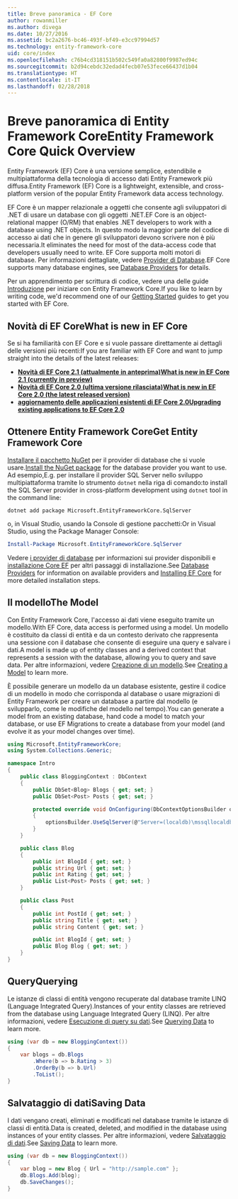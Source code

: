```yaml
---
title: Breve panoramica - EF Core
author: rowanmiller
ms.author: divega
ms.date: 10/27/2016
ms.assetid: bc2a2676-bc46-493f-bf49-e3cc97994d57
ms.technology: entity-framework-core
uid: core/index
ms.openlocfilehash: c76b4cd318151b502c549fa0a82800f9987ed94c
ms.sourcegitcommit: b2d94cebdc32edad4fecb07e53fece66437d1b04
ms.translationtype: HT
ms.contentlocale: it-IT
ms.lasthandoff: 02/28/2018
---
```

# <a name="entity-framework-core-quick-overview"></a><span data-ttu-id="11459-102">Breve panoramica di Entity Framework Core</span><span class="sxs-lookup"><span data-stu-id="11459-102">Entity Framework Core Quick Overview</span></span>

<span data-ttu-id="11459-103">Entity Framework (EF) Core è una versione semplice, estendibile e multipiattaforma della tecnologia di accesso dati Entity Framework più diffusa.</span><span class="sxs-lookup"><span data-stu-id="11459-103">Entity Framework (EF) Core is a lightweight, extensible, and cross-platform version of the popular Entity Framework data access technology.</span></span>

<span data-ttu-id="11459-104">EF Core è un mapper relazionale a oggetti che consente agli sviluppatori di .NET di usare un database con gli oggetti .NET.</span><span class="sxs-lookup"><span data-stu-id="11459-104">EF Core is an object-relational mapper (O/RM) that enables .NET developers to work with a database using .NET objects.</span></span> <span data-ttu-id="11459-105">In questo modo la maggior parte del codice di accesso ai dati che in genere gli sviluppatori devono scrivere non è più necessaria.</span><span class="sxs-lookup"><span data-stu-id="11459-105">It eliminates the need for most of the data-access code that developers usually need to write.</span></span> <span data-ttu-id="11459-106">EF Core supporta molti motori di database. Per informazioni dettagliate, vedere [Provider di Database](providers/index.md).</span><span class="sxs-lookup"><span data-stu-id="11459-106">EF Core supports many database engines, see [Database Providers](providers/index.md) for details.</span></span>

<span data-ttu-id="11459-107">Per un apprendimento per scrittura di codice, vedere una delle guide [Introduzione](get-started/index.md) per iniziare con Entity Framework Core.</span><span class="sxs-lookup"><span data-stu-id="11459-107">If you like to learn by writing code, we'd recommend one of our [Getting Started](get-started/index.md) guides to get you started with EF Core.</span></span>

## <a name="what-is-new-in-ef-core"></a><span data-ttu-id="11459-108">Novità di EF Core</span><span class="sxs-lookup"><span data-stu-id="11459-108">What is new in EF Core</span></span>

<span data-ttu-id="11459-109">Se si ha familiarità con EF Core e si vuole passare direttamente ai dettagli delle versioni più recenti:</span><span class="sxs-lookup"><span data-stu-id="11459-109">If you are familiar with EF Core and want to jump straight into the details of the latest releases:</span></span>

- <span data-ttu-id="11459-110">**[Novità di EF Core 2.1 (attualmente in anteprima)](xref:core/what-is-new/ef-core-2.1)**</span><span class="sxs-lookup"><span data-stu-id="11459-110">**[What is new in EF Core 2.1 (currently in preview)](xref:core/what-is-new/ef-core-2.1)**</span></span>
- <span data-ttu-id="11459-111">**[Novità di EF Core 2.0 (ultima versione rilasciata)](xref:core/what-is-new/ef-core-2.0)**</span><span class="sxs-lookup"><span data-stu-id="11459-111">**[What is new in EF Core 2.0 (the latest released version)](xref:core/what-is-new/ef-core-2.0)**</span></span>
- <span data-ttu-id="11459-112">**[aggiornamento delle applicazioni esistenti di EF Core 2.0](xref:core/miscellaneous/1x-2x-upgrade)**</span><span class="sxs-lookup"><span data-stu-id="11459-112">**[Upgrading existing applications to EF Core 2.0](xref:core/miscellaneous/1x-2x-upgrade)**</span></span>


## <a name="get-entity-framework-core"></a><span data-ttu-id="11459-113">Ottenere Entity Framework Core</span><span class="sxs-lookup"><span data-stu-id="11459-113">Get Entity Framework Core</span></span>

<span data-ttu-id="11459-114">[Installare il pacchetto NuGet](https://docs.nuget.org/ndocs/quickstart/use-a-package) per il provider di database che si vuole usare.</span><span class="sxs-lookup"><span data-stu-id="11459-114">[Install the NuGet package](https://docs.nuget.org/ndocs/quickstart/use-a-package) for the database provider you want to use.</span></span> <span data-ttu-id="11459-115">Ad esempio,</span><span class="sxs-lookup"><span data-stu-id="11459-115">E.g.</span></span> <span data-ttu-id="11459-116">per installare il provider SQL Server nello sviluppo multipiattaforma tramite lo strumento `dotnet` nella riga di comando:</span><span class="sxs-lookup"><span data-stu-id="11459-116">to install the SQL Server provider in cross-platform development using `dotnet` tool in the command line:</span></span>

``` Console
dotnet add package Microsoft.EntityFrameworkCore.SqlServer
```

<span data-ttu-id="11459-117">o, in Visual Studio, usando la Console di gestione pacchetti:</span><span class="sxs-lookup"><span data-stu-id="11459-117">Or in Visual Studio, using the Package Manager Console:</span></span>

``` PowerShell
Install-Package Microsoft.EntityFrameworkCore.SqlServer
```
<span data-ttu-id="11459-118">Vedere [i provider di database](providers/index.md) per informazioni sui provider disponibili e [installazione Core EF](get-started/install/index.md) per altri passaggi di installazione.</span><span class="sxs-lookup"><span data-stu-id="11459-118">See [Database Providers](providers/index.md) for information on available providers and [Installing EF Core](get-started/install/index.md) for more detailed installation steps.</span></span>

## <a name="the-model"></a><span data-ttu-id="11459-119">Il modello</span><span class="sxs-lookup"><span data-stu-id="11459-119">The Model</span></span>

<span data-ttu-id="11459-120">Con Entity Framework Core, l'accesso ai dati viene eseguito tramite un modello.</span><span class="sxs-lookup"><span data-stu-id="11459-120">With EF Core, data access is performed using a model.</span></span> <span data-ttu-id="11459-121">Un modello è costituito da classi di entità e da un contesto derivato che rappresenta una sessione con il database che consente di eseguire una query e salvare i dati.</span><span class="sxs-lookup"><span data-stu-id="11459-121">A model is made up of entity classes and a derived context that represents a session with the database, allowing you to query and save data.</span></span> <span data-ttu-id="11459-122">Per altre informazioni, vedere [Creazione di un modello](modeling/index.md).</span><span class="sxs-lookup"><span data-stu-id="11459-122">See [Creating a Model](modeling/index.md) to learn more.</span></span>

<span data-ttu-id="11459-123">È possibile generare un modello da un database esistente, gestire il codice di un modello in modo che corrisponda al database o usare migrazioni di Entity Framework per creare un database a partire dal modello (e svilupparlo, come le modifiche del modello nel tempo).</span><span class="sxs-lookup"><span data-stu-id="11459-123">You can generate a model from an existing database, hand code a model to match your database, or use EF Migrations to create a database from your model (and evolve it as your model changes over time).</span></span>

``` csharp
using Microsoft.EntityFrameworkCore;
using System.Collections.Generic;

namespace Intro
{
    public class BloggingContext : DbContext
    {
        public DbSet<Blog> Blogs { get; set; }
        public DbSet<Post> Posts { get; set; }

        protected override void OnConfiguring(DbContextOptionsBuilder optionsBuilder)
        {
            optionsBuilder.UseSqlServer(@"Server=(localdb)\mssqllocaldb;Database=MyDatabase;Trusted_Connection=True;");
        }
    }

    public class Blog
    {
        public int BlogId { get; set; }
        public string Url { get; set; }
        public int Rating { get; set; }
        public List<Post> Posts { get; set; }
    }

    public class Post
    {
        public int PostId { get; set; }
        public string Title { get; set; }
        public string Content { get; set; }

        public int BlogId { get; set; }
        public Blog Blog { get; set; }
    }
}
```

## <a name="querying"></a><span data-ttu-id="11459-124">Query</span><span class="sxs-lookup"><span data-stu-id="11459-124">Querying</span></span>

<span data-ttu-id="11459-125">Le istanze di classi di entità vengono recuperate dal database tramite LINQ (Language Integrated Query).</span><span class="sxs-lookup"><span data-stu-id="11459-125">Instances of your entity classes are retrieved from the database using Language Integrated Query (LINQ).</span></span> <span data-ttu-id="11459-126">Per altre informazioni, vedere [Esecuzione di query su dati](querying/index.md).</span><span class="sxs-lookup"><span data-stu-id="11459-126">See [Querying Data](querying/index.md) to learn more.</span></span>

``` csharp
using (var db = new BloggingContext())
{
    var blogs = db.Blogs
        .Where(b => b.Rating > 3)
        .OrderBy(b => b.Url)
        .ToList();
}
```

## <a name="saving-data"></a><span data-ttu-id="11459-127">Salvataggio di dati</span><span class="sxs-lookup"><span data-stu-id="11459-127">Saving Data</span></span>

<span data-ttu-id="11459-128">I dati vengano creati, eliminati e modificati nel database tramite le istanze di classi di entità.</span><span class="sxs-lookup"><span data-stu-id="11459-128">Data is created, deleted, and modified in the database using instances of your entity classes.</span></span> <span data-ttu-id="11459-129">Per altre informazioni, vedere [Salvataggio di dati](saving/index.md).</span><span class="sxs-lookup"><span data-stu-id="11459-129">See [Saving Data](saving/index.md) to learn more.</span></span>

``` csharp
using (var db = new BloggingContext())
{
    var blog = new Blog { Url = "http://sample.com" };
    db.Blogs.Add(blog);
    db.SaveChanges();
}
```
